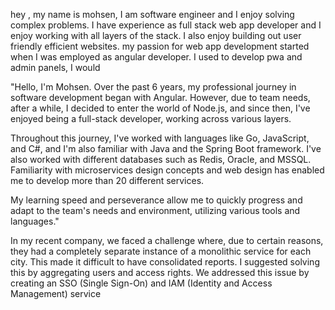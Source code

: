 hey , my name is mohsen, I am software engineer and I enjoy solving complex problems.
I have experience as full stack web app developer and I enjoy working with all layers of the stack.
I also enjoy building out user friendly efficient websites.
my passion for web app development started when I was employed as angular developer.
I used to develop pwa and admin panels, I would




"Hello, I'm Mohsen. Over the past 6 years, my professional journey in software development began with Angular. However, due to team needs, after a while, I decided to enter the world of Node.js, and since then, I've enjoyed being a full-stack developer, working across various layers.

Throughout this journey, I've worked with languages like Go, JavaScript, and C#, and I'm also familiar with Java and the Spring Boot framework. I've also worked with different databases such as Redis, Oracle, and MSSQL. Familiarity with microservices design concepts and web design has enabled me to develop more than 20 different services.

My learning speed and perseverance allow me to quickly progress and adapt to the team's needs and environment, utilizing various tools and languages."

In my recent company, we faced a challenge where, due to certain reasons, they had a completely separate instance of a monolithic service for each city. This made it difficult to have consolidated reports. I suggested solving this by aggregating users and access rights. We addressed this issue by creating an SSO (Single Sign-On) and IAM (Identity and Access Management) service